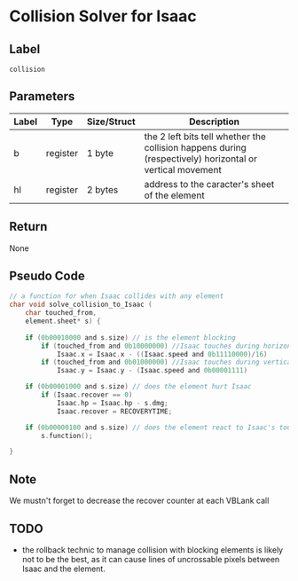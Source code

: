 # Collision Solver for Isaac

## Label

`collision`

## Parameters

| Label | Type | Size/Struct | Description |
| ----- | ---- | ----------- | ----------- |
| b | register | 1 byte | the 2 left bits tell whether the collision happens during (respectively) horizontal or vertical movement |
| hl | register | 2 bytes | address to the caracter's sheet of the element |

## Return

None

## Pseudo Code

~~~C
// a function for when Isaac collides with any element
char void solve_collision_to_Isaac (
	char touched_from,
	element.sheet* s) {
	
	if (0b00010000 and s.size) // is the element blocking
		if (touched_from and 0b10000000) //Isaac touches during horizontal movement
			Isaac.x = Isaac.x - ((Isaac.speed and 0b11110000)/16)
		if (touched_from and 0b01000000) //Isaac touches during vertical movement
			Isaac.y = Isaac.y - (Isaac.speed and 0b00001111)

	if (0b00001000 and s.size) // does the element hurt Isaac
		if (Isaac.recover == 0)
			Isaac.hp = Isaac.hp - s.dmg;
			Isaac.recover = RECOVERYTIME;

	if (0b00000100 and s.size) // does the element react to Isaac's touch
		s.function();

}
~~~

## Note

We mustn't forget to decrease the recover counter at each VBLank call

## TODO

* the rollback technic to manage collision with blocking elements is likely not to be the best, as it can cause lines of uncrossable pixels between Isaac and the element.